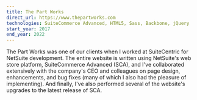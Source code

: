 ```yaml
---
title: The Part Works
direct_url: https://www.thepartworks.com
technologies: SuiteCommerce Advanced, HTML5, Sass, Backbone, jQuery
start_year: 2017
end_year: 2022
---
```


The Part Works was one of our clients when I worked at SuiteCentric for NetSuite development. The entire website is written using NetSuite's web store platform, SuiteCommerce Advanced (SCA), and I've collaborated extensively with the company's CEO and colleagues on page design, enhancements, and bug fixes (many of which I also had the pleasure of implementing). And finally, I've also performed several of the website's upgrades to the latest release of SCA.